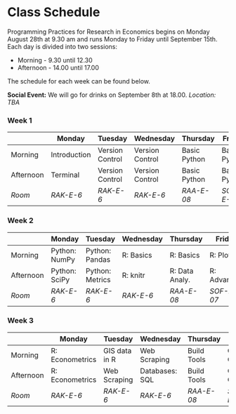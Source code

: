 # Class Schedule

Programming Practices for Research in Economics begins on Monday August 28th at 9.30 am and runs Monday to Friday until September 15th.
Each day is divided into two sessions:

* Morning - 9.30 until 12.30
* Afternoon - 14.00 until 17.00

The schedule for each week can be found below.

**Social Event:** We will go for drinks on September 8th at 18.00. *Location: TBA*

### Week 1

|            | Monday          |       Tuesday    |        Wednesday |       Thursday   |       Friday  |
| -----------| ----------------| -----------------| -----------------| ---------------- |---------------|
| Morning    |    Introduction | Version Control  | Version Control  | Basic Python     | Basic Python  |
| Afternoon  |   Terminal      | Version Control  | Version Control  | Basic Python     | Basic Python  |
| *Room*     |    *RAK-E-6*    | *RAK-E-6*        |  *RAK-E-6*       | *RAA-E-08*       | *SOF-E-07*    |


### Week 2

|            | Monday          |       Tuesday    |        Wednesday |       Thursday   |       Friday  |
| -----------| ----------------| -----------------| -----------------| ---------------- |---------------|
| Morning    | Python: NumPy   |  Python: Pandas  |  R: Basics       |  R: Basics       | R: Plotting   |
| Afternoon  | Python: SciPy   |  Python: Metrics |  R: knitr        |  R: Data Analy.  | R: Advanced   |
| *Room*     |    *RAK-E-6*    | *RAK-E-6*        |  *RAK-E-6*       | *RAA-E-08*       | *SOF-E-07*    |


### Week 3

|            | Monday          |       Tuesday    |        Wednesday |       Thursday   |       Friday  |
| -----------| ----------------| -----------------| -----------------| ---------------- |---------------|
| Morning    | R: Econometrics | GIS data in R    |  Web Scraping    |  Build Tools     | Clean Code    |
| Afternoon  | R: Econometrics |  Web Scraping    |  Databases: SQL  |  Build Tools     | Code Optimiz. |
| *Room*     |    *RAK-E-6*    | *RAK-E-6*        |  *RAK-E-6*       | *RAA-E-08*       | *SOF-E-07*    |

